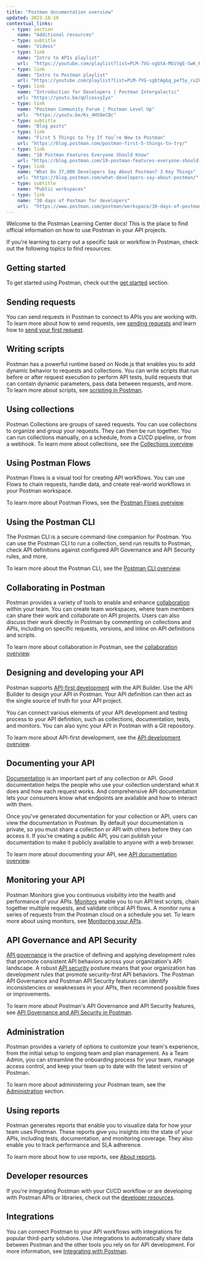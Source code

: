 ```yaml
---
title: "Postman documentation overview"
updated: 2023-10-19
contextual_links:
  - type: section
    name: "Additional resources"
  - type: subtitle
    name: "Videos"
  - type: link
    name: "Intro to APIs playlist"
    url:  "https://youtube.com/playlist?list=PLM-7VG-sgbtA-MUiVgE-SwK_RkYgesikH"
  - type: link
    name: "Intro to Postman playlist"
    url: "https://youtube.com/playlist?list=PLM-7VG-sgbtAgGq_pef5y_ruIUBPpUgNJ"
  - type: link
    name: "Introduction for Developers | Postman Intergalactic"
    url: "https://youtu.be/qUlcosvyIyo"
  - type: link
    name: "Postman Community Forum | Postman Level Up"
    url:  "https://youtu.be/Ks_4H58eCQc"
  - type: subtitle
    name: "Blog posts"
  - type: link
    name: "First 5 Things to Try If You’re New to Postman"
    url: "https://blog.postman.com/postman-first-5-things-to-try/"
  - type: link
    name: "10 Postman Features Everyone Should Know"
    url: "https://blog.postman.com/10-postman-features-everyone-should-know/"
  - type: link
    name: "What Do 37,000 Developers Say About Postman? 3 Key Things"
    url: "https://blog.postman.com/what-developers-say-about-postman/"
  - type: subtitle
    name: "Public workspaces"
  - type: link
    name: "30 days of Postman for developers"
    url:  "https://www.postman.com/postman/workspace/30-days-of-postman-for-developers/overview"
---
```


Welcome to the Postman Learning Center docs! This is the place to find official information on how to use Postman in your API projects.

If you're learning to carry out a specific task or workflow in Postman, check out the following topics to find resources:

## Getting started

To get started using Postman, check out the [get started](/docs/getting-started/overview/) section.

## Sending requests

You can send requests in Postman to connect to APIs you are working with. To learn more about how to send requests, see
[sending requests](/docs/sending-requests/requests/) and learn how to [send your first request](/docs/getting-started/first-steps/sending-the-first-request/).

## Writing scripts

Postman has a powerful runtime based on Node.js that enables you to add dynamic behavior to requests and collections. You can write scripts that run before or after request execution to perform API tests, build requests that can contain dynamic parameters, pass data between requests, and more. To learn more about scripts, see [scripting in Postman](/docs/writing-scripts/intro-to-scripts/).

## Using collections

Postman Collections are groups of saved requests. You can use collections to organize and group your requests. They can then be run together. You can run collections manually, on a schedule, from a CI/CD pipeline, or from a webhook. To learn more about collections, see the [Collections overview](/docs/collections/collections-overview/).

## Using Postman Flows

Postman Flows is a visual tool for creating API workflows. You can use Flows to chain requests, handle data, and create real-world workflows in your Postman workspace.

To learn more about Postman Flows, see the [Postman Flows overview](/docs/postman-flows/gs/flows-overview/).

## Using the Postman CLI

The Postman CLI is a secure command-line companion for Postman. You can use the Postman CLI to run a collection, send run results to Postman, check API definitions against configured API Governance and API Security rules, and more.

To learn more about the Postman CLI, see the [Postman CLI overview](/docs/postman-cli/postman-cli-overview/).

## Collaborating in Postman

Postman provides a variety of tools to enable and enhance [collaboration](https://www.postman.com/api-platform/api-collaboration/) within your team. You can create team workspaces, where team members can share their work and collaborate on API projects. Users can also discuss their work directly in Postman by commenting on collections and APIs, including on specific requests, versions, and inline on API definitions and scripts.

To learn more about collaboration in Postman, see the [collaboration overview](/docs/collaborating-in-postman/working-with-your-team/collaboration-overview/).

## Designing and developing your API

Postman supports [API-first development](https://www.postman.com/api-first/) with the API Builder. Use the API Builder to design your API in Postman. Your API definition can then act as the single source of truth for your API project.

You can connect various elements of your API development and testing process to your API definition, such as collections, documentation, tests, and monitors. You can also sync your API in Postman with a Git repository.

To learn more about API-first development, see the [API development overview](/docs/designing-and-developing-your-api/the-api-workflow/).

## Documenting your API

[Documentation](https://www.postman.com/api-platform/api-documentation/) is an important part of any collection or API. Good documentation helps the people who use your collection understand what it does and how each request works. And comprehensive API documentation lets your consumers know what endpoints are available and how to interact with them.

Once you've generated documentation for your collection or API, users can view the documentation in Postman. By default your documentation is private, so you must share a collection or API with others before they can access it. If you're creating a public API, you can publish your documentation to make it publicly available to anyone with a web browser.

To learn more about documenting your API, see [API documentation overview](/docs/publishing-your-api/api-documentation-overview/).

## Monitoring your API

Postman Monitors give you continuous visibility into the health and performance of your APIs. [Monitors](https://www.postman.com/api-platform/api-monitoring/) enable you to run API test scripts, chain together multiple requests, and validate critical API flows. A monitor runs a series of requests from the Postman cloud on a schedule you set. To learn more about using monitors, see [Monitoring your APIs](/docs/monitoring-your-api/intro-monitors/).

## API Governance and API Security

[API governance](https://www.postman.com/api-platform/api-governance/) is the practice of defining and applying development rules that promote consistent API behaviors across your organization's API landscape. A robust [API security](https://www.postman.com/api-platform/api-security/) posture means that your organization has development rules that promote security-first API behaviors. The Postman API Governance and Postman API Security features can identify inconsistencies or weaknesses in your APIs, then recommend possible fixes or improvements.

To learn more about Postman's API Governance and API Security features, see [API Governance and API Security in Postman](/docs/api-governance/api-governance-overview/).

## Administration

Postman provides a variety of options to customize your team's experience, from the initial setup to ongoing team and plan management. As a Team Admin, you can streamline the onboarding process for your team, manage access control, and keep your team up to date with the latest version of Postman.

To learn more about administering your Postman team, see the [Administration](/docs/administration/managing-your-team/managing-your-team/) section.

## Using reports

Postman generates reports that enable you to visualize data for how your team uses Postman. These reports give you insights into the state of your APIs, including tests, documentation, and monitoring coverage. They also enable you to track performance and SLA adherence.

To learn more about how to use reports, see [About reports](/docs/reports/reports-overview/).

## Developer resources

If you're integrating Postman with your CI/CD workflow or are developing with Postman APIs or libraries, check out the [developer resources](/docs/developer/resources-intro/).

## Integrations

You can connect Postman to your API workflows with integrations for popular third-party solutions. Use integrations to automatically share data between Postman and the other tools you rely on for API development. For more information, see [Integrating with Postman](/docs/integrations/intro-integrations/).
